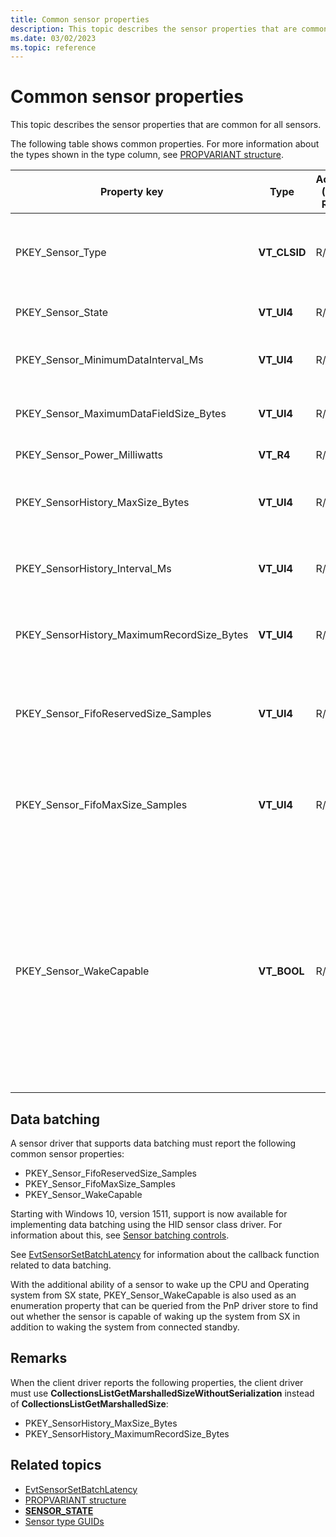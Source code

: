 ```yaml
---
title: Common sensor properties
description: This topic describes the sensor properties that are common for all sensors.
ms.date: 03/02/2023
ms.topic: reference
---
```


# Common sensor properties

This topic describes the sensor properties that are common for all sensors.

The following table shows common properties. For more information about the types shown in the type column, see [PROPVARIANT structure](/windows/win32/api/propidlbase/ns-propidlbase-propvariant).

| Property key | Type | Access (R/O, R/W) | Required/Optional | Description |
|---|---|---|---|---|
| PKEY_Sensor_Type | **VT_CLSID** | R/O | Required | The type of sensor. The GUID will consist of the same format as a Windows sensor (for example, SENSOR_TYPE_ACCELEROMETER_3D). For more information about sensor types, see [Sensor type GUIDs](./about-sensor-constants.md). |
| PKEY_Sensor_State | **VT_UI4** | R/O | Required | The state of the sensor. For more information about sensor states, see **[SENSOR_STATE](/windows-hardware/drivers/ddi/sensorsdef/ne-sensorsdef-sensor_state)**. |
| PKEY_Sensor_MinimumDataInterval_Ms | **VT_UI4** | R/O | Required | The minimum time interval (in milliseconds) that the hardware supports for sensor data report generation. |
| PKEY_Sensor_MaximumDataFieldSize_Bytes | **VT_UI4** | R/O | Required | The maximum size returned in a ReadFile call. A ReadFile call allows the native API to allocate a buffer to hold any data field. |
| PKEY_Sensor_Power_Milliwatts | **VT_R4** | R/O | Optional | The sensor power expressed in milliwatts. |
| PKEY_SensorHistory_MaxSize_Bytes | **VT_UI4** | R/O | Optional</br></br>But required, if the sensor supports history. | The maximum size of sensor history data, expressed in bytes. |
| PKEY_SensorHistory_Interval_Ms | **VT_UI4** | R/O | Optional</br></br>But required, if the sensor supports history. | The sensor history sampling interval, expressed in milliseconds. |
| PKEY_SensorHistory_MaximumRecordSize_Bytes | **VT_UI4** | R/O | Optional</br></br>But required, if the sensor supports history. | The maximum record size expressed in bytes. |
| PKEY_Sensor_FifoReservedSize_Samples | **VT_UI4** | R/O | Optional</br></br>But required, if the sensor supports batching. | The number of events reserved for this sensor in the fist-in-first-out (FIFO) buffer for the batch. This guarantees a minimum number of events. If this value is zero, then there is no guarantee that the sensor will perform batching. |
| PKEY_Sensor_FifoMaxSize_Samples | **VT_UI4** | R/O | Optional</br></br>But required, if the sensor supports batching. | The maximum number of events that could be batched in the FIFO. If this value is zero, then batching is not supported by the sensor. The actual number of events may be smaller than this number since the batch FIFO can be shared by multiple sensors. |
| PKEY_Sensor_WakeCapable | **VT_BOOL** | R/O | Optional</br></br>But required, if the sensor supports batching. | Indicates whether the sensor is wake-capable.</br></br>When a sensor supports Sensor batching, this should be set to VARIANT_TRUE, if sensor can wake the application processor when the FIFO is full. And the value should be set to VARIANT_FALSE, if the sensor can't wake the application processor. When this is the case, the state of this property indicates the sensor's ability to wake from Connected Standby.</br></br>If the sensor supports waking a system from SX, this property should be set to VARIANT_TRUE and if it does not support wake from SX, this property should be set to VARIANT_FALSE. |

## Data batching

A sensor driver that supports data batching must report the following common sensor properties:

- PKEY_Sensor_FifoReservedSize_Samples
- PKEY_Sensor_FifoMaxSize_Samples
- PKEY_Sensor_WakeCapable

Starting with Windows 10, version 1511, support is now available for implementing data batching using the HID sensor class driver. For information about this, see [Sensor batching controls](sensor-batching-for-power-saving-.md).

See [EvtSensorSetBatchLatency](/windows-hardware/drivers/ddi/sensorscx/ns-sensorscx-_sensor_controller_config) for information about the callback function related to data batching.

With the additional ability of a sensor to wake up the CPU and Operating system from SX state, PKEY_Sensor_WakeCapable is also used as an enumeration property that can be queried from the PnP driver store to find out whether the sensor is capable of waking up the system from SX in addition to waking the system from connected standby.

## Remarks

When the client driver reports the following properties, the client driver must use **CollectionsListGetMarshalledSizeWithoutSerialization** instead of **CollectionsListGetMarshalledSize**:

- PKEY_SensorHistory_MaxSize_Bytes
- PKEY_SensorHistory_MaximumRecordSize_Bytes

## Related topics

- [EvtSensorSetBatchLatency](/windows-hardware/drivers/ddi/sensorscx/ns-sensorscx-_sensor_controller_config)
- [PROPVARIANT structure](/windows/win32/api/propidlbase/ns-propidlbase-propvariant)
- **[SENSOR_STATE](/windows-hardware/drivers/ddi/sensorsdef/ne-sensorsdef-sensor_state)**
- [Sensor type GUIDs](./about-sensor-constants.md)

